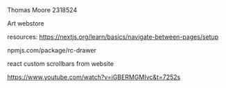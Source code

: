 Thomas Moore
2318524

Art webstore

resources:
https://nextjs.org/learn/basics/navigate-between-pages/setup

npmjs.com/package/rc-drawer


react custom scrollbars from website

https://www.youtube.com/watch?v=iGBERMGMIvc&t=7252s
